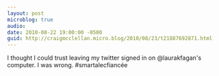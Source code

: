 ```yaml
---
layout: post
microblog: true
audio: 
date: 2010-08-22 19:00:00 -0500
guid: http://craigmcclellan.micro.blog/2010/08/23/t21887692871.html
---
```

I thought I could trust leaving my twitter signed in on @laurakfagan's computer.  I was wrong. #smartalecfiancée

